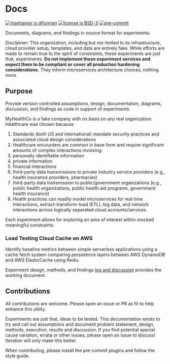 # Docs

[![maintainer is djfurman](https://img.shields.io/badge/maintainer-djfurman-blueviolet)](https://github.com/djfurman)
[![license is BSD-3](https://img.shields.io/badge/license-BSD--3-yellow)](https://github.com/MyHealthCo/docs/blob/main/LICENSE)
[![pre-commit](https://img.shields.io/badge/pre--commit-enabled-blue?logo=pre-commit&logoColor=white)](https://github.com/pre-commit/pre-commit)

Documents, diagrams, and findings in source format for experiments.

Disclaimer: This organization, including but not limited to its infrastructure, cloud provider setup, templates, and data are entirely fake. While efforts are made to remain true to the spirit of constraints, these experiments are just that, experiments. **Do not implement these experiment services and expect them to be compliant or cover all production hardening considerations.** They inform microservices architecture choices, nothing more.

## Purpose

Provide version controlled assumptions, design, documentation, diagrams, discussion, and findings as code in support of experiments.

MyHealthCo is a fake company with no basis on any real organization. Healthcare was chosen because

1. Standards (both US and international) mandate security practices and associated cloud design considerations
1. Healthcare encounters are common in base form and require significant amounts of complex interactions involving:
  1. personally identifiable information
  1. private information
  1. financial interactions
  1. third-party data transmissions to private industry service providers (e.g., health insurance providers, pharmacies)
  1. third-party data transmission to public/government organizations (e.g., public health organizations, public health aid programs, government health insurance)
1. Health practices can readily model microservices for real time interactions, extract-transform-load (ETL), big data, and network interactions across logically separated cloud accounts/services

Each experiment allows for exploring an area of interest within mocked meaningful constraints.

### Load Testing Cloud Cache on AWS

Identify baseline metrics between simple serverless applications using a cache fetch system comparing persistence layers between AWS DynamoDB and AWS ElasticCache using Redis.

Experiment design, methods, and findings [log and discussion](./experiments/cloud-cache-load-test.md) provides the working document.

## Contributions

All contributions are welcome. Please open an issue or PR as fit to help enhance this utility.

Experiments are just that, ideas to be tested. This documentation exists to try and call out assumptions and document problem statement, design, methods, execution, results and discussion. If you find potential special cause variation, errata or other issues, please open an issue to discuss! Iteration will only make this better.

When contributing, please install the pre-commit plugins and follow the style guide.
